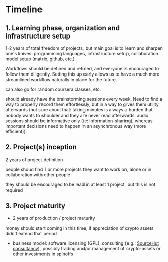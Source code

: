 # Timeline

## 1. Learning phase, organization and infrastructure setup

1-2 years of total freedom of projects, but main goal is to learn and sharpen one's knives: programming languages, infrastructure setup, collaboration model setup (matrix, github, etc.)

Workflows should be defined and refined, and everyone is encouraged to follow them diligently. Setting this up early allows us to have a much more streamlined workflow naturally in place for the future.

can also go for random coursera classes, etc.

should already have the brainstorming sessions every week. Need to find a way to properly record them effortlessly, but in a way to gives them utility afterwards (not sure about that: taking minutes is always a burden that nobody wants to shoulder and they are never read afterwards. audio sessions should be informative only (ie: information-sharing), whereas important decisions need to happen in an asynchronous way (more efficient)).


## 2. Project(s) inception

2 years of project definition

people shoud find 1 or more projects they want to work on, alone or in collaboration with other people<br>

they should be encouraged to be lead in at least 1 project, but this is not required



## 3. Project maturity

- 2 years of production / project maturity<br>

money should start coming in this time, if appreciation of crypto assets didn't extend that period
- business model: software licensing (GPL), consulting (e.g.: [SourceHut consultancy][srht]), possibly trading and/or management of crypto-assets or other investments in spinoffs

[srht]: https://sourcehut.org/consultancy/
